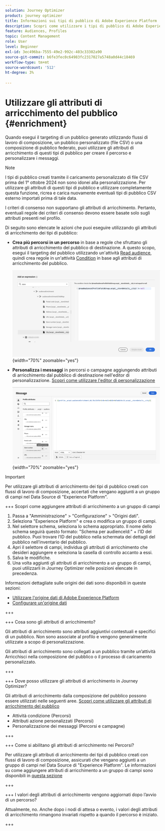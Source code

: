 ```yaml
---
solution: Journey Optimizer
product: journey optimizer
title: Informazioni sui tipi di pubblico di Adobe Experience Platform
description: Scopri come utilizzare i tipi di pubblico di Adobe Experience Platform
feature: Audiences, Profiles
topic: Content Management
role: User
level: Beginner
exl-id: 3ec496ba-7555-49e2-992c-403c33302a90
source-git-commit: b6fe3fec0c64983fc2317027a5748a0d44c18469
workflow-type: tm+mt
source-wordcount: '512'
ht-degree: 3%

---
```


# Utilizzare gli attributi di arricchimento del pubblico {#enrichment}

Quando esegui il targeting di un pubblico generato utilizzando flussi di lavoro di composizione, un pubblico personalizzato (file CSV) o una composizione di pubblico federato, puoi utilizzare gli attributi di arricchimento di questi tipi di pubblico per creare il percorso e personalizzare i messaggi.

>[!NOTE]
>
>I tipi di pubblico creati tramite il caricamento personalizzato di file CSV prima del 1° ottobre 2024 non sono idonei alla personalizzazione. Per utilizzare gli attributi di questi tipi di pubblico e utilizzare completamente questa funzione, ricrea e carica nuovamente eventuali tipi di pubblico CSV esterno importati prima di tale data.
>
>I criteri di consenso non supportano gli attributi di arricchimento. Pertanto, eventuali regole dei criteri di consenso devono essere basate solo sugli attributi presenti nel profilo.

Di seguito sono elencate le azioni che puoi eseguire utilizzando gli attributi di arricchimento dei tipi di pubblico:

* **Crea più percorsi in un percorso** in base a regole che sfruttano gli attributi di arricchimento del pubblico di destinazione. A questo scopo, esegui il targeting del pubblico utilizzando un&#39;attività [Read audience](../building-journeys/read-audience.md), quindi crea regole in un&#39;attività [Condition](../building-journeys/condition-activity.md) in base agli attributi di arricchimento del pubblico.

  ![](assets/audience-enrichment-attribute-condition.png){width="70%" zoomable="yes"}

* **Personalizza i messaggi** in percorsi o campagne aggiungendo attributi di arricchimento dal pubblico di destinazione nell&#39;editor di personalizzazione. [Scopri come utilizzare l&#39;editor di personalizzazione](../personalization/personalization-build-expressions.md)

  ![](assets/audience-enrichment-attribute-perso.png){width="70%" zoomable="yes"}

>[!IMPORTANT]
>
>Per utilizzare gli attributi di arricchimento dei tipi di pubblico creati con flussi di lavoro di composizione, accertati che vengano aggiunti a un gruppo di campi nel Data Source di &quot;Experience Platform&quot;.
>
>+++ Scopri come aggiungere attributi di arricchimento a un gruppo di campi
>
>1. Passa a &quot;Amministrazione&quot; > &quot;Configurazione&quot; > &quot;Origini dati&quot;.
>1. Seleziona &quot;Experience Platform&quot; e crea o modifica un gruppo di campi.
>1. Nel selettore schema, seleziona lo schema appropriato. Il nome dello schema seguirà questo formato: &quot;Schema per audienceId:&quot; + l’ID del pubblico. Puoi trovare l’ID del pubblico nella schermata dei dettagli del pubblico nell’inventario del pubblico.
>1. Apri il selettore di campi, individua gli attributi di arricchimento che desideri aggiungere e seleziona la casella di controllo accanto a essi.
>1. Salva le modifiche.
>1. Una volta aggiunti gli attributi di arricchimento a un gruppo di campi, puoi utilizzarli in Journey Optimizer nelle posizioni elencate in precedenza.
>
>Informazioni dettagliate sulle origini dei dati sono disponibili in queste sezioni:
>
>* [Utilizzare l&#39;origine dati di Adobe Experience Platform](../datasource/adobe-experience-platform-data-source.md)
>* [Configurare un&#39;origine dati](../datasource/configure-data-sources.md)
>
>+++







+++ Cosa sono gli attributi di arricchimento?

Gli attributi di arricchimento sono attributi aggiuntivi contestuali e specifici di un pubblico. Non sono associate al profilo e vengono generalmente utilizzate a scopo di personalizzazione.

Gli attributi di arricchimento sono collegati a un pubblico tramite un’attività Arricchisci nella composizione del pubblico o il processo di caricamento personalizzato.

+++

+++ Dove posso utilizzare gli attributi di arricchimento in Journey Optimizer?

Gli attributi di arricchimento dalla composizione del pubblico possono essere utilizzati nelle seguenti aree. [Scopri come utilizzare gli attributi di arricchimento del pubblico](#enrichment)

* Attività condizione (Percorsi)
* Attributi azione personalizzati (Percorsi)
* Personalizzazione dei messaggi (Percorsi e campagne)

+++

+++ Come si abilitano gli attributi di arricchimento nei Percorsi?

Per utilizzare gli attributi di arricchimento dei tipi di pubblico creati con flussi di lavoro di composizione, assicurati che vengano aggiunti a un gruppo di campi nel Data Source di &quot;Experience Platform&quot;. Le informazioni su come aggiungere attributi di arricchimento a un gruppo di campi sono disponibili in [questa sezione](#enrichment)

+++

+++ I valori degli attributi di arricchimento vengono aggiornati dopo l’avvio di un percorso?

Attualmente, no. Anche dopo i nodi di attesa o evento, i valori degli attributi di arricchimento rimangono invariati rispetto a quando il percorso è iniziato.

+++
